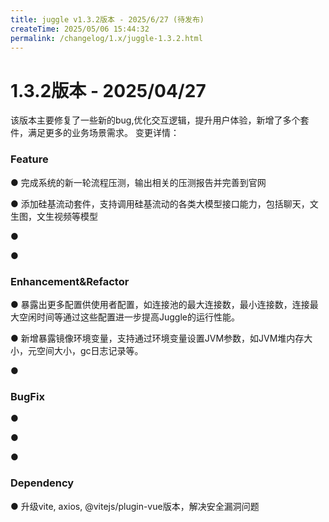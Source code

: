 ```yaml
---
title: juggle v1.3.2版本 - 2025/6/27 (待发布)
createTime: 2025/05/06 15:44:32
permalink: /changelog/1.x/juggle-1.3.2.html
---
```

# 1.3.2版本 - 2025/04/27
该版本主要修复了一些新的bug,优化交互逻辑，提升用户体验，新增了多个套件，满足更多的业务场景需求。
变更详情：

### Feature

● 完成系统的新一轮流程压测，输出相关的压测报告并完善到官网

● 添加硅基流动套件，支持调用硅基流动的各类大模型接口能力，包括聊天，文生图，文生视频等模型

● 

● 

### Enhancement&Refactor

● 暴露出更多配置供使用者配置，如连接池的最大连接数，最小连接数，连接最大空闲时间等通过这些配置进一步提高Juggle的运行性能。

● 新增暴露镜像环境变量，支持通过环境变量设置JVM参数，如JVM堆内存大小，元空间大小，gc日志记录等。

● 

### BugFix

● 

● 

● 

### Dependency

● 升级vite, axios, @vitejs/plugin-vue版本，解决安全漏洞问题
